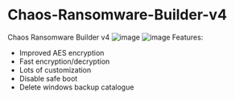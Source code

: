 # Chaos-Ransomware-Builder-v4
Chaos Ransomware Builder v4
![image](https://user-images.githubusercontent.com/99017314/230889839-5c5f4956-a9bf-499b-ad7f-79054b86138d.png)
![image](https://user-images.githubusercontent.com/99017314/230889866-4ab7fef8-f286-44ff-a489-149f06f7f80b.png)
Features:

- Improved AES encryption
- Fast encryption/decryption
- Lots of customization
- Disable safe boot
- Delete windows backup catalogue
